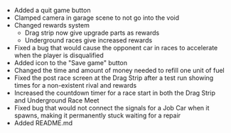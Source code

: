 - Added a quit game button
- Clamped camera in garage scene to not go into the void
- Changed rewards system
	- Drag strip now give upgrade parts as rewards
	- Underground races give increased rewards
- Fixed a bug that would cause the opponent car in races to accelerate when the player is disqualified
- Added icon to the "Save game" button
- Changed the time and amount of money needed to refill one unit of fuel
- Fixed the post race screen at the Drag Strip after a test run showing times for a non-existent rival and rewards
- Increased the countdown timer for a race start in both the Drag Strip and Underground Race Meet
- Fixed bug that would not connect the signals for a Job Car when it spawns, making it permanently stuck waiting for a repair
- Added README.md
